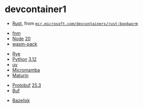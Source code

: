 # devcontainer1

- [Rust], from [`mcr.microsoft.com/devcontainers/rust:bookworm`][rust-bookworm]

[Rust]: https://rustup.rs/
[rust-bookworm]: https://mcr.microsoft.com/en-us/product/devcontainers/rust/tags

- [fnm]
- [Node] [20](.devcontainer/make/node/Makefile)
- [wasm-pack]

[fnm]: https://github.com/Schniz/fnm
[Node]: https://nodejs.org/
[PNPM]: https://pnpm.io/
[Deno]: https://deno.com/
[wasm-pack]: https://rustwasm.github.io/docs/wasm-pack/

- [Rye]
- [Python] [3.12](.devcontainer/make/python/Makefile)
- [uv]
- [Micromamba]
- [Maturin]

[Rye]: https://rye.astral.sh/
[Python]: https://www.python.org/
[uv]: https://github.com/astral-sh/uv
[Micromamba]: https://mamba.readthedocs.io/en/latest/index.html
[Maturin]: https://www.maturin.rs/

<!-- - [Go] [1.22](.devcontainer/make/go/Makefile)
- [gvm]

[Go]: https://go.dev/
[gvm]: https://github.com/moovweb/gvm -->

- [Protobuf] [25.3](.devcontainer/make/protoc/Makefile)
- [Buf]

[Protobuf]: https://protobuf.dev/
[Buf]: https://buf.build/

- [Bazelisk]

[Bazelisk]: https://bazel.build/install/bazelisk
